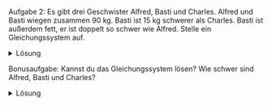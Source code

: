 Aufgabe 2: Es gibt drei Geschwister Alfred, Basti und Charles.
Alfred und Basti wiegen zusammen 90 kg. Basti ist 15 kg schwerer als Charles. Basti ist außerdem fett, er ist doppelt so schwer wie Alfred. Stelle ein Gleichungssystem auf.

<details>
<summary>Lösung</summary>
Schritt 1: Variablen definieren
$$x_1 := Alfred$$
$$x_2 := Basti$$
$$x_3 := Charles$$


Schritt 2: Gleichugnssystem aufstellen

Alfred und Basti wiegen zusammen 90 kg.

$$I: x_1 + x_2 = 90$$

Basti ist 15 kg schwerer als Charles.

$$II:  x_2 = x_3 + 15$$

Basti ist außerdem fett, er ist doppelt so schwer wie Alfred.

$$III:  x_2 = 2x_1$$
</details>





Bonusaufgabe: Kannst du das Gleichungssystem lösen? Wie schwer sind Alfred, Basti und Charles?

<details>
<summary>Lösung</summary>


Es gibt verschiedene Lösungswege.
Entweder macht man es strukturiert über das Gaussverfahren ( weniger fehleranfällig und sehr empfohlen) oder man löst es chaotisch. Chaotisch würde ich es so machen: Gleichung $III$ in Gleichung $I$ einsetzen. Das Ergebnis wiederum in Gleichung $III$ und das Ergebnis schlussendlich in Gleichung $II$.

$$x_1 = 30$$

$$x_2 = 60$$

$$x_3 = 45$$

</details>





